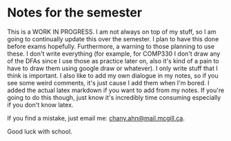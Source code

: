 # Notes for the semester
This is a WORK IN PROGRESS. I am not always on top of my stuff, so I am going to continually update this over the semester. I plan to have this done before exams hopefully. Furthermore, a warning to those planning to use these. I don't write everything (for example, for COMP330 I don't draw any of the DFAs since I use those as practice later on, also it's kind of a pain to have to draw them using google draw or whatever). I only write stuff that I think is important. I also like to add my own dialogue in my notes, so if you see some weird comments, it's just cause I add them when I'm bored. I added the actual latex markdown if you want to add from my notes. If you're going to do this though, just know it's incredibly time consuming especially if you don't know latex.

If you find a mistake, just email me: chany.ahn@mail.mcgill.ca.

Good luck with school.
